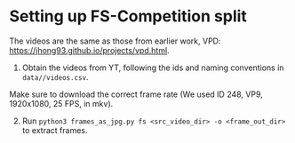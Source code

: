 # Setting up FS-Competition split

The videos are the same as those from earlier work, VPD: https://jhong93.github.io/projects/vpd.html.

1. Obtain the videos from YT, following the ids and naming conventions in `data//videos.csv`.

Make sure to download the correct frame rate (We used ID 248, VP9, 1920x1080, 25 FPS, in mkv).

2. Run `python3 frames_as_jpg.py fs <src_video_dir> -o <frame_out_dir>` to extract frames.
